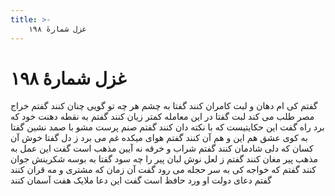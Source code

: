 ```yaml
---
title: >-
    غزل شمارهٔ ۱۹۸
---
```

# غزل شمارهٔ ۱۹۸

گفتم کی ام دهان و لبت کامران کنند
گفتا به چشم هر چه تو گویی چنان کنند
گفتم خراج مصر طلب می کند لبت
گفتا در این معامله کمتر زیان کنند
گفتم به نقطه دهنت خود که برد راه
گفت این حکایتیست که با نکته دان کنند
گفتم صنم پرست مشو با صمد نشین
گفتا به کوی عشق هم این و هم آن کنند
گفتم هوای میکده غم می برد ز دل
گفتا خوش آن کسان که دلی شادمان کنند
گفتم شراب و خرقه نه آیین مذهب است
گفت این عمل به مذهب پیر مغان کنند
گفتم ز لعل نوش لبان پیر را چه سود
گفتا به بوسه شکرینش جوان کنند
گفتم که خواجه کی به سر حجله می رود
گفت آن زمان که مشتری و مه قران کنند
گفتم دعای دولت او ورد حافظ است
گفت این دعا ملایک هفت آسمان کنند
